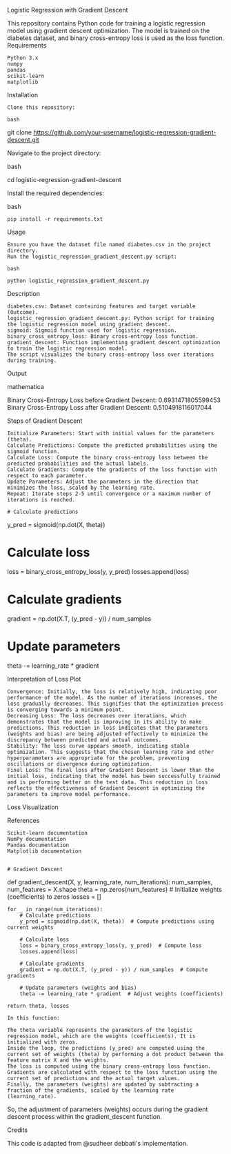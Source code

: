 Logistic Regression with Gradient Descent

This repository contains Python code for training a logistic regression model using gradient descent optimization. The model is trained on the diabetes dataset, and binary cross-entropy loss is used as the loss function.
Requirements

    Python 3.x
    numpy
    pandas
    scikit-learn
    matplotlib

Installation

    Clone this repository:

    bash

git clone https://github.com/your-username/logistic-regression-gradient-descent.git

Navigate to the project directory:

bash

cd logistic-regression-gradient-descent

Install the required dependencies:

bash

    pip install -r requirements.txt

Usage

    Ensure you have the dataset file named diabetes.csv in the project directory.
    Run the logistic_regression_gradient_descent.py script:

    bash

    python logistic_regression_gradient_descent.py

Description

    diabetes.csv: Dataset containing features and target variable (Outcome).
    logistic_regression_gradient_descent.py: Python script for training the logistic regression model using gradient descent.
    sigmoid: Sigmoid function used for logistic regression.
    binary_cross_entropy_loss: Binary cross-entropy loss function.
    gradient_descent: Function implementing gradient descent optimization to train the logistic regression model.
    The script visualizes the binary cross-entropy loss over iterations during training.

Output

mathematica

Binary Cross-Entropy Loss before Gradient Descent: 0.6931471805599453
Binary Cross-Entropy Loss after Gradient Descent: 0.5104918116017044

Steps of Gradient Descent

    Initialize Parameters: Start with initial values for the parameters (theta).
    Calculate Predictions: Compute the predicted probabilities using the sigmoid function.
    Calculate Loss: Compute the binary cross-entropy loss between the predicted probabilities and the actual labels.
    Calculate Gradients: Compute the gradients of the loss function with respect to each parameter.
    Update Parameters: Adjust the parameters in the direction that minimizes the loss, scaled by the learning rate.
    Repeat: Iterate steps 2-5 until convergence or a maximum number of iterations is reached.

    # Calculate predictions
y_pred = sigmoid(np.dot(X, theta))

# Calculate loss
loss = binary_cross_entropy_loss(y, y_pred)
losses.append(loss)

# Calculate gradients
gradient = np.dot(X.T, (y_pred - y)) / num_samples

# Update parameters
theta -= learning_rate * gradient

Interpretation of Loss Plot

    Convergence: Initially, the loss is relatively high, indicating poor performance of the model. As the number of iterations increases, the loss gradually decreases. This signifies that the optimization process is converging towards a minimum point.
    Decreasing Loss: The loss decreases over iterations, which demonstrates that the model is improving in its ability to make predictions. This reduction in loss indicates that the parameters (weights and bias) are being adjusted effectively to minimize the discrepancy between predicted and actual outcomes.
    Stability: The loss curve appears smooth, indicating stable optimization. This suggests that the chosen learning rate and other hyperparameters are appropriate for the problem, preventing oscillations or divergence during optimization.
    Final Loss: The final loss after Gradient Descent is lower than the initial loss, indicating that the model has been successfully trained and is performing better on the test data. This reduction in loss reflects the effectiveness of Gradient Descent in optimizing the parameters to improve model performance.

Loss Visualization

References

    Scikit-learn documentation
    NumPy documentation
    Pandas documentation
    Matplotlib documentation


    # Gradient Descent
def gradient_descent(X, y, learning_rate, num_iterations):
    num_samples, num_features = X.shape
    theta = np.zeros(num_features)  # Initialize weights (coefficients) to zeros
    losses = []

    for _ in range(num_iterations):
        # Calculate predictions
        y_pred = sigmoid(np.dot(X, theta))  # Compute predictions using current weights

        # Calculate loss
        loss = binary_cross_entropy_loss(y, y_pred)  # Compute loss
        losses.append(loss)

        # Calculate gradients
        gradient = np.dot(X.T, (y_pred - y)) / num_samples  # Compute gradients

        # Update parameters (weights and bias)
        theta -= learning_rate * gradient  # Adjust weights (coefficients)

    return theta, losses

    In this function:

    The theta variable represents the parameters of the logistic regression model, which are the weights (coefficients). It is initialized with zeros.
    Inside the loop, the predictions (y_pred) are computed using the current set of weights (theta) by performing a dot product between the feature matrix X and the weights.
    The loss is computed using the binary cross-entropy loss function.
    Gradients are calculated with respect to the loss function using the current set of predictions and the actual target values.
    Finally, the parameters (weights) are updated by subtracting a fraction of the gradients, scaled by the learning rate (learning_rate).

So, the adjustment of parameters (weights) occurs during the gradient descent process within the gradient_descent function.

Credits

This code is adapted from @sudheer debbati's implementation.
